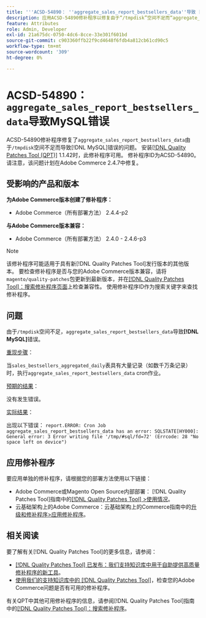 ```yaml
---
title: '''ACSD-54890： ''aggregate_sales_report_bestsellers_data''导致 [!DNL MySQL] 错误'''
description: 应用ACSD-54890修补程序以修复由于“/tmpdisk”空间不足而“aggregate_sales_report_bestsellers_data”导致 [!DNL MySQL] 错误的Adobe Commerce问题。
feature: Attributes
role: Admin, Developer
exl-id: 21a675dc-0750-4dc6-8cce-33e301f601bd
source-git-commit: c903360ffb22f9cd4648f6fdb4a812cb61cd90c5
workflow-type: tm+mt
source-wordcount: '309'
ht-degree: 0%

---
```


# ACSD-54890： `aggregate_sales_report_bestsellers_data`导致MySQL错误

ACSD-54890修补程序修复了`aggregate_sales_report_bestsellers_data`由于`/tmpdisk`空间不足而导致[!DNL MySQL]错误的问题。 安装[[!DNL Quality Patches Tool (QPT)]](/help/announcements/adobe-commerce-announcements/magento-quality-patches-released-new-tool-to-self-serve-quality-patches.md) 1.1.42时，此修补程序可用。 修补程序ID为ACSD-54890。 请注意，该问题计划在Adobe Commerce 2.4.7中修复。

## 受影响的产品和版本

**为Adobe Commerce版本创建了修补程序：**

* Adobe Commerce（所有部署方法） 2.4.4-p2

**与Adobe Commerce版本兼容：**

* Adobe Commerce（所有部署方法） 2.4.0 - 2.4.6-p3

>[!NOTE]
>
>该修补程序可能适用于具有新[!DNL Quality Patches Tool]发行版本的其他版本。 要检查修补程序是否与您的Adobe Commerce版本兼容，请将`magento/quality-patches`包更新到最新版本，并在[[!DNL Quality Patches Tool]：搜索修补程序页面](https://experienceleague.adobe.com/tools/commerce-quality-patches/index.html)上检查兼容性。 使用修补程序ID作为搜索关键字来查找修补程序。

## 问题

由于`/tmpdisk`空间不足，`aggregate_sales_report_bestsellers_data`导致&#x200B;**[!DNL MySQL]**&#x200B;错误。

<u>重现步骤</u>：

当`sales_bestsellers_aggregated_daily`表具有大量记录（如数千万条记录）时，执行`aggregate_sales_report_bestsellers_data` cron作业。

<u>预期的结果</u>：

没有发生错误。

<u>实际结果</u>：

出现以下错误：
`report.ERROR: Cron Job aggregate_sales_report_bestsellers_data has an error: SQLSTATE[HY000]: General error: 3 Error writing file '/tmp/#sql/fd=72' (Errcode: 28 "No space left on device")`

## 应用修补程序

要应用单独的修补程序，请根据您的部署方法使用以下链接：

* Adobe Commerce或Magento Open Source内部部署： [!DNL Quality Patches Tool]指南中的[[!DNL Quality Patches Tool] >使用情况](https://experienceleague.adobe.com/docs/commerce-operations/tools/quality-patches-tool/usage.html)。
* 云基础架构上的Adobe Commerce：云基础架构上的Commerce指南中的[升级和修补程序>应用修补程序](https://experienceleague.adobe.com/docs/commerce-cloud-service/user-guide/develop/upgrade/apply-patches.html)。

## 相关阅读

要了解有关[!DNL Quality Patches Tool]的更多信息，请参阅：

* [[!DNL Quality Patches Tool] 已发布：我们支持知识库中用于自助提供高质量修补程序的新工具](/help/announcements/adobe-commerce-announcements/magento-quality-patches-released-new-tool-to-self-serve-quality-patches.md)。
* [使用我们的支持知识库中的 [!DNL Quality Patches Tool]](/help/support-tools/patches-available-in-qpt-tool/check-patch-for-magento-issue-with-magento-quality-patches.md)，检查您的Adobe Commerce问题是否有可用的修补程序。

有关QPT中其他可用修补程序的信息，请参阅[!DNL Quality Patches Tool]指南中的[[!DNL Quality Patches Tool]：搜索修补程序](https://experienceleague.adobe.com/tools/commerce-quality-patches/index.html)。
